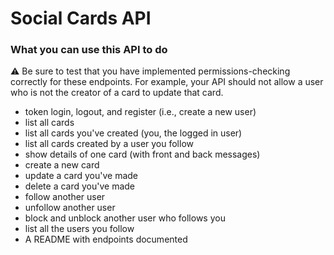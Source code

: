 # Social Cards API

### What you can use this API to do

⚠️ Be sure to test that you have implemented permissions-checking correctly for these endpoints. For example, your API should not allow a user who is not the creator of a card to update that card.

- token login, logout, and register (i.e., create a new user)
- list all cards
- list all cards you've created (you, the logged in user)
- list all cards created by a user you follow
- show details of one card (with front and back messages)
- create a new card
- update a card you've made
- delete a card you've made
- follow another user
- unfollow another user
- block and unblock another user who follows you
- list all the users you follow
- A README with endpoints documented
